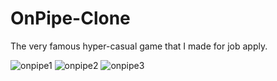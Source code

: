 # OnPipe-Clone
The very famous hyper-casual game that I made for job apply.


![onpipe1](https://user-images.githubusercontent.com/41345879/94027049-1de1aa80-fdc3-11ea-94dc-f04658cee899.png)
![onpipe2](https://user-images.githubusercontent.com/41345879/94027055-1f12d780-fdc3-11ea-8691-53abdb49342b.png)
![onpipe3](https://user-images.githubusercontent.com/41345879/94027060-1f12d780-fdc3-11ea-8971-9fb866335338.png)
